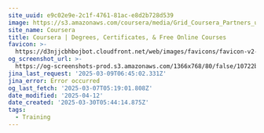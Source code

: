 ```yaml
---
site_uuid: e9c02e9e-2c1f-4761-81ac-e8d2b728d539
image: https://s3.amazonaws.com/coursera/media/Grid_Coursera_Partners_updated.png
site_name: Coursera
title: Coursera | Degrees, Certificates, & Free Online Courses
favicon: >-
  https://d3njjcbhbojbot.cloudfront.net/web/images/favicons/favicon-v2-194x194.png
og_screenshot_url: >-
  https://og-screenshots-prod.s3.amazonaws.com/1366x768/80/false/10722b3ea7e90c7605cee925546ed5a1210887c850b8ca41552a255d4c3704c7.jpeg
jina_last_request: '2025-03-09T06:45:02.331Z'
jina_error: Error occurred
og_last_fetch: '2025-03-07T05:19:01.808Z'
date_modified: '2025-04-12'
date_created: '2025-03-30T05:44:14.875Z'
tags:
  - Training
---
```














































